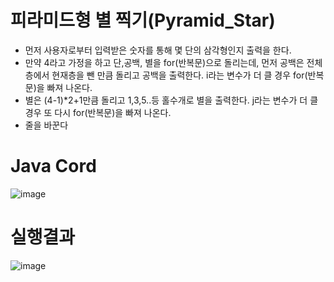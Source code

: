 # 피라미드형 별 찍기(Pyramid_Star)
- 먼저 사용자로부터 입력받은 숫자를 통해 몇 단의 삼각형인지 출력을 한다.
- 만약 4라고 가정을 하고 단,공백, 별을 for(반복문)으로 돌리는데, 먼저 공백은 전체층에서 현재층을 뺀 만큼 돌리고 공백을 출력한다. i라는 변수가 더 클 경우 for(반복문)을 빠져 나온다.
- 별은 (4-1)*2+1만큼 돌리고 1,3,5..등 홀수개로 별을 출력한다. j라는 변수가 더 클 경우 또 다시 for(반복문)을 빠져 나온다.
- 줄을 바꾼다 

# Java Cord
![image](https://user-images.githubusercontent.com/122009563/224211109-c203ed4c-1090-4e41-a792-976347f92b7f.png)

# 실행결과
![image](https://user-images.githubusercontent.com/122009563/224196697-9d559022-2e10-4e85-8e7e-fda55dbdbf10.png)
